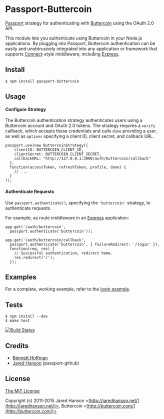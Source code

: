 # Passport-Buttercoin

[Passport](http://passportjs.org/) strategy for authenticating with [Buttercoin](https://buttercoin.com/) using the OAuth 2.0 API.

This module lets you authenticate using Buttercoin in your Node.js applications.
By plugging into Passport, Buttercoin authentication can be easily and
unobtrusively integrated into any application or framework that supports
[Connect](http://www.senchalabs.org/connect/)-style middleware, including
[Express](http://expressjs.com/).

## Install

    $ npm install passport-buttercoin

## Usage

#### Configure Strategy

The Buttercoin authentication strategy authenticates users using a Buttercoin account
and OAuth 2.0 tokens.  The strategy requires a `verify` callback, which accepts
these credentials and calls `done` providing a user, as well as `options`
specifying a client ID, client secret, and callback URL.

    passport.use(new ButtercoinStrategy({
        clientID: BUTTERCOIN_CLIENT_ID,
        clientSecret: BUTTERCOIN_CLIENT_SECRET,
        callbackURL: "http://127.0.0.1:3000/auth/buttercoin/callback"
      },
      function(accessToken, refreshToken, profile, done) {
        // ...
      }
    ));

#### Authenticate Requests

Use `passport.authenticate()`, specifying the `'buttercoin'` strategy, to
authenticate requests.

For example, as route middleware in an [Express](http://expressjs.com/)
application:

    app.get('/auth/buttercoin',
      passport.authenticate('buttercoin'));

    app.get('/auth/buttercoin/callback',
      passport.authenticate('buttercoin', { failureRedirect: '/login' }),
      function(req, res) {
        // Successful authentication, redirect home.
        res.redirect('/');
      });

## Examples

For a complete, working example, refer to the [login example](https://github.com/buttercoin/passport-buttercoin/tree/master/examples/login).

## Tests

    $ npm install --dev
    $ make test

[![Build Status](https://secure.travis-ci.org/buttercoin/passport-buttercoin.png)](http://travis-ci.org/buttercoin/passport-buttercoin)

## Credits

  - [Bennett Hoffman](http://github.com/revcbh)
  - [Jared Hanson](http://github.com/jaredhanson) (passport-github)

## License

[The MIT License](http://opensource.org/licenses/MIT)

Copyright (c) 2011-2015 Jared Hanson <[http://jaredhanson.net/](http://jaredhanson.net/)>, Buttercoin <[http://buttercoin.com/](http://buttercoin.com/)>

